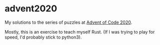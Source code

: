 # advent2020

My solutions to the series of puzzles at [Advent of Code
2020](http://adventofcode.com/2020).

Mostly, this is an exercise to teach myself Rust.  (If I was trying to play for
speed, I'd probably stick to python3).

